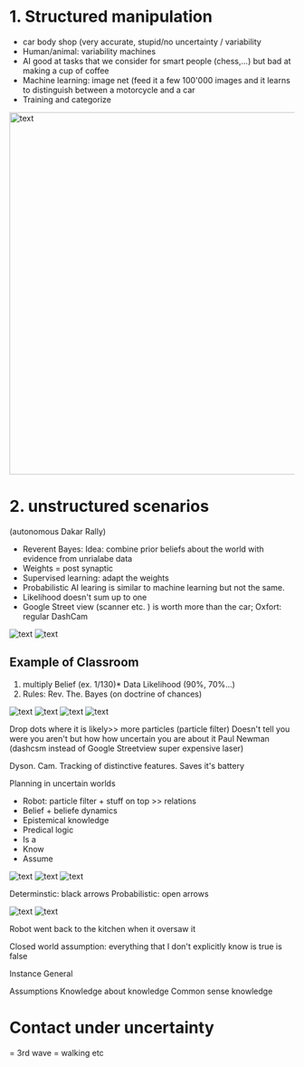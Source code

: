 # 1. Structured manipulation 
- car body shop (very accurate, stupid/no uncertainty / variability 
- Human/animal: variability machines 
- AI good at tasks that we consider for smart people (chess,...) but bad at making a cup of coffee 
- Machine learning: image net (feed it a few 100'000 images and it learns to distinguish between a motorcycle and a car
- Training and categorize 

<img src="http://drive.google.com/uc?export=view&id=1CINXgdj2fgiSWUbRZsGskZsusxJrdInf" alt="text" width="640">

# 2. unstructured scenarios 
(autonomous Dakar Rally)

- Reverent Bayes: Idea: combine prior beliefs about the world with evidence from unrialabe data
- Weights = post synaptic 
- Supervised learning: adapt the weights
- Probabilistic AI learing is similar to machine learning but not the same. 
- Likelihood doesn't sum up to one 
- Google Street view (scanner etc. ) is worth more than the car; Oxfort: regular DashCam

<img src="http://drive.google.com/uc?export=view&id=1Kzb9cunRYLeX0b_O_EsiGN8dnMVLNFView" alt="text">
<img src="http://drive.google.com/uc?export=view&id=1z8-26S5yk88pguQleK9iwnR5vEmo3hSbeQ" alt="text">




## Example of Classroom

1. multiply Belief (ex. 1/130)* Data Likelihood (90%, 70%...)
2. Rules: Rev. The. Bayes (on doctrine of chances)





<img src="http://drive.google.com/uc?export=view&id=11zjJsgoK7BL72z-cRymyVJTfsS4pqX-fww" alt="text">

<img src="http://drive.google.com/uc?export=view&id=1epGQFSMrFs1a68XpomweZw4RvCxh2r57wg" alt="text">
<img src="http://drive.google.com/uc?export=view&id=17F2jpL0mr_g6rJf16xwdEECO1E3Z5D1hrg" alt="text">
<img src="http://drive.google.com/uc?export=view&id=1BsK0FaVUEU7PGjqfcvucOO4gwQs9qymoYQ" alt="text">







Drop dots where it is likely>> more particles 
(particle filter)
Doesn't tell you were you aren't but how how uncertain you are about it 
Paul Newman (dashcsm instead of Google Streetview super expensive laser)

Dyson. Cam. Tracking of distinctive features. Saves it's battery 

Planning in uncertain worlds
- Robot: particle filter + stuff on top >> relations 
- Belief + beliefe dynamics
- Epistemical knowledge 
- Predical logic 
- Is a
- Know 
- Assume 

<img src="http://drive.google.com/uc?export=view&id=14gVuMjG1WjynznnHXl7U4VPFZcjI9qBC" alt="text">

<img src="http://drive.google.com/uc?export=view&id=1PZ7pDgyj7vVXVnyNpX7vOIOqV8JvjEPX5g" alt="text">

<img src="http://drive.google.com/uc?export=view&id=10KI_ZQZrkch_5IliXUo_MZLePSmRjf2_YQ" alt="text">

Determinstic: black arrows 
Probabilistic: open arrows 


<img src="http://drive.google.com/uc?export=view&id=10kYBTkV_CyVAe0JORMXwQ9qZXcHnB1504g" alt="text">

<img src="http://drive.google.com/uc?export=view&id=1faXmSHnBSdA6ULVMs-Wkouh14n7uCPG4" alt="text">

Robot went back to the kitchen when it oversaw it 

Closed world assumption: everything that I don't explicitly know is true is false


Instance
General 

Assumptions 
Knowledge about knowledge 
Common sense knowledge 

# Contact under uncertainty 
= 3rd wave = walking etc 

